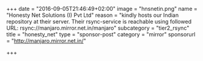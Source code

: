 +++
date = "2016-09-05T21:46:49+02:00"
image = "hnsnetin.png"
name = "Honesty Net Solutions (I) Pvt Ltd"
reason = "kindly hosts our Indian repository at their server. Their rsync-service is reachable using followed URL: rsync://manjaro.mirror.net.in/manjaro"
subcategory = "tier2_rsync"
title = "honesty_net"
type = "sponsor-post"
category = "mirror"
sponsorurl = "http://manjaro.mirror.net.in/"

+++

